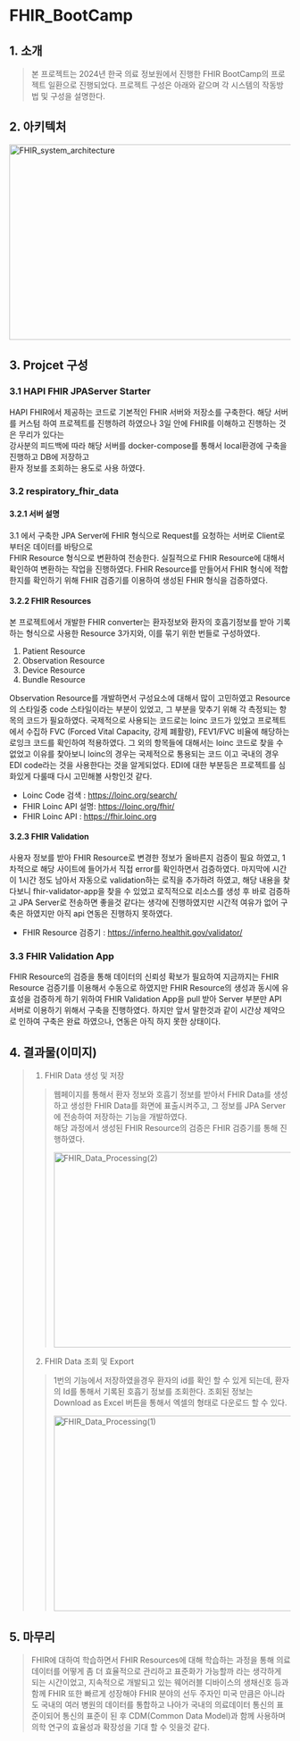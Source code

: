 # FHIR_BootCamp

## 1. 소개
> 본 프로젝트는 2024년 한국 의료 정보원에서 진행한 FHIR BootCamp의 프로젝트 일환으로 진행되었다.
> 프로젝트 구성은 아래와 같으며 각 시스템의 작동방법 및 구성을 설명한다.

## 2. 아키텍처
<img width="600" height="350" alt="FHIR_system_architecture" src="https://github.com/user-attachments/assets/867bb419-b7e2-47aa-8c7f-e24094fe166a">


## 3. Projcet 구성
### 3.1 HAPI FHIR JPAServer Starter
HAPI FHIR에서 제공하는 코드로 기본적인 FHIR 서버와 저장소를 구축한다.
해당 서버를 커스텀 하여 프로젝트를 진행하려 하였으나 3일 안에 FHIR를 이해하고 진행하는 것은 무리가 있다는  
강사분의 피드백에 따라 해당 서버를 docker-compose를 통해서 local환경에 구축을 진행하고 DB에 저장하고  
환자 정보를 조회하는 용도로 사용 하였다.

### 3.2 respiratory_fhir_data
#### 3.2.1 서버 설명
3.1 에서 구축한 JPA Server에 FHIR 형식으로 Request를 요청하는 서버로 Client로 부터온 데이터를 바탕으로  
FHIR Resource 형식으로 변환하여 전송한다. 실질적으로 FHIR Resource에 대해서 확인하여 변환하는 작업을 진행하였다.
FHIR Resource를 만들어서 FHIR 형식에 적합한지를 확인하기 위해 FHIR 검증기를 이용하여 생성된 FHIR 형식을 검증하였다.

#### 3.2.2 FHIR Resources
본 프로젝트에서 개발한 FHIR converter는 환자정보와 환자의 호흡기정보를 받아 기록하는 형식으로 사용한 Resource 3가지와, 이를 묶기 위한 번들로 구성하였다.
1. Patient Resource
2. Observation Resource
3. Device Resource
4. Bundle Resource

Observation Resource를 개발하면서 구성요소에 대해서 많이 고민하였고 Resource의 스타일중 code 스타일이라는 부분이 있었고, 그 부분을 맞추기 위해 각 측정되는 항목의 코드가 필요하였다.
국제적으로 사용되는 코드로는 loinc 코드가 있었고 프로젝트에서 수집하 FVC (Forced Vital Capacity, 강제 폐활량), FEV1/FVC 비율에 해당하는 로잉크 코드를 확인하여 적용하였다.
그 외의 항목들에 대해서는 loinc 코드로 찾을 수 없었고 이유를 찾아보니 loinc의 경우는 국제적으로 통용되는 코드 이고 국내의 경우 EDI code라는 것을 사용한다는 것을 알게되었다.
EDI에 대한 부분등은 프로젝트를 심화있게 다룰때 다시 고민해볼 사항인것 같다.

-  Loinc Code 검색 : <https://loinc.org/search/>
-  FHIR Loinc API 설명: <https://loinc.org/fhir/>
-  FHIR Loinc API : <https://fhir.loinc.org>

#### 3.2.3 FHIR Validation
사용자 정보를 받아 FHIR Resource로 변경한 정보가 올바른지 검증이 필요 하였고, 1차적으로 해당 사이트에 들어가서 직접 error를 확인하면서 검증하였다.
마지막에 시간이 1시간 정도 남아서 자동으로 validation하는 로직을 추가하려 하였고, 해당 내용을 찾다보니 fhir-validator-app을 찾을 수 있었고
로직적으로 리소스를 생성 후 바로 검증하고 JPA Server로 전송하면 좋을것 같다는 생각에 진행하였지만 시간적 여유가 없어 구축은 하였지만 아직 api 연동은 진행하지 못하였다.
- FHIR Resource 검증기 : <https://inferno.healthit.gov/validator/>

### 3.3 FHIR Validation App
FHIR Resource의 검증을 통해 데이터의 신뢰성 확보가 필요하여 지금까지는 FHIR Resource 검증기를 이용해서 수동으로 하였지만
FHIR Resource의 생성과 동시에 유효성을 검증하게 하기 위하여 FHIR Validation App을 pull 받아 Server 부분만 API 서버로 이용하기 위해서
구축을 진행하였다. 하지만 앞서 말한것과 같이 시간상 제약으로 인하여 구축은 완료 하였으나, 연동은 아직 하지 못한 상태이다.

## 4. 결과물(이미지)
> 1. FHIR Data 생성 및 저장
>
> > 웹페이지를 통해서 환자 정보와 호흡기 정보를 받아서 FHIR Data를 생성하고 생성한 FHIR Data를 화면에 표출시켜주고, 그 정보를 JPA Server에 전송하여 저장하는 기능을 개발하였다.  
> > 해당 과정에서 생성된 FHIR Resource의 검증은 FHIR 검증기를 통해 진행하였다.
> >
> > <img width="600" height="350" alt="FHIR_Data_Processing(2)" src="https://github.com/user-attachments/assets/b3d091ca-f91f-493d-9c94-3157b9111240">
> 2. FHIR Data 조회 및 Export
>
> > 1번의 기능에서 저장하였을경우 환자의 id를 확인 할 수 있게 되는데, 환자의 Id를 통해서 기록된 호흡기 정보를 조회한다.
> > 조회된 정보는 Download as Excel 버튼을 통해서 엑셀의 형태로 다운로드 할 수 있다.
> >
> ><img width="600" height="350" alt="FHIR_Data_Processing(1)" src="https://github.com/user-attachments/assets/b2f0ffd3-b09a-4658-8dab-6207d3d90e60">

## 5. 마무리
> FHIR에 대하여 학습하면서 FHIR Resources에 대해 학습하는 과정을 통해 의료 데이터를 어떻게 좀 더 효율적으로 관리하고 표준화가 가능할까 라는 생각하게 되는 시간이었고,
> 지속적으로 개발되고 있는 웨어러블 디바이스의 생채신호 등과 함께 FHIR 또한 빠르게 성장해야 FHIR 분야의 선두 주자인 미국 만큼은 아니라도 국내의 여러 병원의 데이터를 통합하고
> 나아가 국내의 의료데이터 통신의 표준이되어 통신의 표준이 된 후 CDM(Common Data Model)과 함께 사용하며 의학 연구의 효율성과 확장성을 기대 할 수 잇을것 같다.
